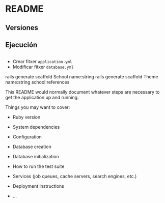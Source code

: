 # README

## Versiones



## Ejecución

```bash

```

- Crear fitxer `application.yml`
- Modificar fitxer `database.yml`


rails generate scaffold School name:string
rails generate scaffold Theme name:string school:references



This README would normally document whatever steps are necessary to get the
application up and running.

Things you may want to cover:

* Ruby version

* System dependencies

* Configuration

* Database creation

* Database initialization

* How to run the test suite

* Services (job queues, cache servers, search engines, etc.)

* Deployment instructions

* ...
